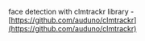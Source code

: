 face detection with clmtrackr library - [https://github.com/auduno/clmtrackr](https://github.com/auduno/clmtrackr)